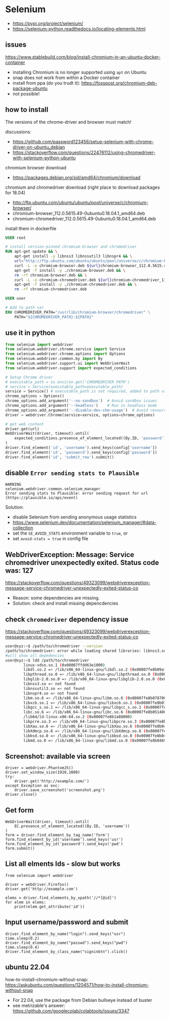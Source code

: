 # Selenium
- https://pypi.org/project/selenium/
- https://selenium-python.readthedocs.io/locating-elements.html

## issues
https://www.stablebuild.com/blog/install-chromium-in-an-ubuntu-docker-container
- installing Chromium is no longer supported using `apt` on Ubuntu
- snap does not work from within a Docker container
- install from ppa (do you trudt it): https://fosspost.org/chromium-deb-package-ubuntu
- not possible!

## how to install
The versions of the chrome-driver and browser must match!

discussions:
- https://github.com/password123456/setup-selenium-with-chrome-driver-on-ubuntu_debian
- https://stackoverflow.com/questions/22476112/using-chromedriver-with-selenium-python-ubuntu

chromium browser download
- https://packages.debian.org/sid/amd64/chromium/download

chromium and chromedriver download (right place to download packages for 18.04)
- http://ftp.ubuntu.com/ubuntu/ubuntu/pool/universe/c/chromium-browser/
- chromium-browser_112.0.5615.49-0ubuntu0.18.04.1_amd64.deb
- chromium-chromedriver_112.0.5615.49-0ubuntu0.18.04.1_amd64.deb

install them in dockerfile
```dockerfile
USER root

# install version-pinned chromium-browser and chromedriver
RUN apt-get update && \
    apt-get install -y libnss3 libnssutil3 libnspr4 && \
    url="http://ftp.ubuntu.com/ubuntu/ubuntu/pool/universe/c/chromium-browser/" && \
    curl -L -o chromium-browser.deb ${url}chromium-browser_112.0.5615.49-0ubuntu0.18.04.1_amd64.deb && \
    apt-get -f install -y ./chromium-browser.deb && \
    rm -rf chromium-browser.deb && \
    curl -L -o chromium-chromedriver.deb ${url}chromium-chromedriver_112.0.5615.49-0ubuntu0.18.04.1_amd64.deb && \
    apt-get -f install -y ./chromium-chromedriver.deb && \
    rm -rf chromium-chromedriver.deb

USER user

# Add to path var
ENV CHROMEDRIVER_PATH="/usr/lib/chromium-browser/chromedriver" \
    PATH="${CHROMEDRIVER_PATH}:${PATH}"
```

## use it in python
```py
from selenium import webdriver
from selenium.webdriver.chrome.service import Service
from selenium.webdriver.chrome.options import Options
from selenium.webdriver.common.by import By
from selenium.webdriver.support.ui import WebDriverWait
from selenium.webdriver.support import expected_conditions

# Setup Chrome driver
# executable_path = os.environ.get('CHROMEDRIVER_PATH')
# service = Service(executable_path=executable_path)
service = Service() # executable_path is not required, added to path var
chrome_options = Options()
chrome_options.add_argument('--no-sandbox')  # Avoid sandbox issues
chrome_options.add_argument('--headless')    # Run in headless mode
chrome_options.add_argument('--disable-dev-shm-usage')  # Avoid resource limits
driver = webdriver.Chrome(service=service, options=chrome_options)

# get web content
driver.get(url)
WebDriverWait(driver, timeout).until(
    expected_conditions.presence_of_element_located((By.ID, 'password'))
)
driver.find_element('id', 'username').send_keys(config['username'])
driver.find_element('id', 'password').send_keys(config['password'])
driver.find_element('id', 'submit_row').submit()
```

## disable `Error sending stats to Plausible`
```
WARNING
selenium.webdriver.common.selenium_manager
Error sending stats to Plausible: error sending request for url (https://plausible.io/api/event)
```

Solution: 
- disable Selenium from sending anonymous usage statistics
- https://www.selenium.dev/documentation/selenium_manager/#data-collection
- set the `SE_AVOID_STATS` environment variable to `true`, or
-  set `avoid-stats = true` in config file

## WebDriverException: Message: Service chromedriver unexpectedly exited. Status code was: 127
https://stackoverflow.com/questions/49323099/webdriverexception-message-service-chromedriver-unexpectedly-exited-status-co
- Reason: some dependencies are missing. 
- Solution: check and install missing depencdencies

## check `chromedriver` dependency issue
https://stackoverflow.com/questions/49323099/webdriverexception-message-service-chromedriver-unexpectedly-exited-status-co
```sh
user@xyz:~$ /path/to/chromedriver --version
/path/to/chromedriver: error while loading shared libraries: libnss3.so: cannot open shared object file: No such file or directory
#will show all depedencies
user@xyz:~$ ldd /path/to/chromedriver
        linux-vdso.so.1 (0x00007ffdd63e1000)
        libdl.so.2 => /lib/x86_64-linux-gnu/libdl.so.2 (0x00007fe8b09af000)
        libpthread.so.0 => /lib/x86_64-linux-gnu/libpthread.so.0 (0x00007fe8b09aa000)
        libglib-2.0.so.0 => /lib/x86_64-linux-gnu/libglib-2.0.so.0 (0x00007fe8b0870000)
        libnss3.so => not found
        libnssutil3.so => not found
        libnspr4.so => not found
        libm.so.6 => /lib/x86_64-linux-gnu/libm.so.6 (0x00007fe8b0787000)
        libxcb.so.1 => /lib/x86_64-linux-gnu/libxcb.so.1 (0x00007fe8b075d000)
        libgcc_s.so.1 => /lib/x86_64-linux-gnu/libgcc_s.so.1 (0x00007fe8b073d000)
        libc.so.6 => /lib/x86_64-linux-gnu/libc.so.6 (0x00007fe8b0514000)
        /lib64/ld-linux-x86-64.so.2 (0x00007fe8b1a88000)
        libpcre.so.3 => /lib/x86_64-linux-gnu/libpcre.so.3 (0x00007fe8b049e000)
        libXau.so.6 => /lib/x86_64-linux-gnu/libXau.so.6 (0x00007fe8b0496000)
        libXdmcp.so.6 => /lib/x86_64-linux-gnu/libXdmcp.so.6 (0x00007fe8b048e000)
        libbsd.so.0 => /lib/x86_64-linux-gnu/libbsd.so.0 (0x00007fe8b0476000)
        libmd.so.0 => /lib/x86_64-linux-gnu/libmd.so.0 (0x00007fe8b0469000)
```

## Screenshot: available via screen
```
driver = webdriver.PhantomJS()
driver.set_window_size(1920,1080)
try:
    driver.get('http://example.com/')
except Exception as exc:
    driver.save_screenshot('screenshot.png')
driver.close()
```
## Get form
```
WebDriverWait(driver, timeout).until(
    EC.presence_of_element_located((By.ID, 'username'))
)
form = driver.find_element_by_tag_name('form')
form.find_element_by_id('username').send_keys('usr')
form.find_element_by_id('password').send_keys('pwd')
form.submit()
```

## List all elments Ids - slow but works
```
from selenium import webdriver

driver = webdriver.Firefox()
driver.get('http://example.com')

elems = driver.find_elements_by_xpath('//*[@id]')
for elem in elems:
    print(elem.get_attribute('id'))
```

## Input username/password and submit
```
driver.find_element_by_name("login").send_keys("usr")
time.sleep(0.2)
driver.find_element_by_name("passwd").send_keys("pwd")
time.sleep(0.4)
driver.find_element_by_class_name("signinbtn").click()
```

## ubuntu 22.04
how-to-install-chromium-without-snap: https://askubuntu.com/questions/1204571/how-to-install-chromium-without-snap
- For 22.04, use the package from Debian bullseye instead of buster
- see metrizable's answer: https://github.com/googlecolab/colabtools/issues/3347
